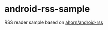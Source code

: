 # android-rss-sample

RSS reader sample based on [ahorn/android-rss](https://github.com/ahorn/android-rss)
